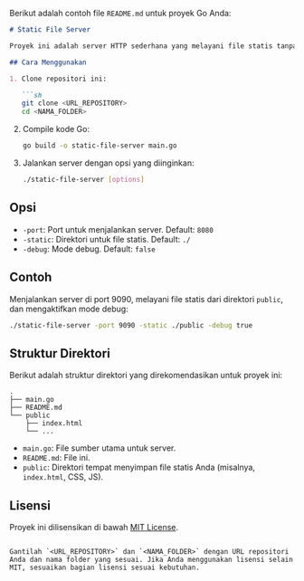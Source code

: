 Berikut adalah contoh file `README.md` untuk proyek Go Anda:

```markdown
# Static File Server

Proyek ini adalah server HTTP sederhana yang melayani file statis tanpa menggunakan framework Gin. Server ini dapat dikonfigurasi melalui argumen command line.

## Cara Menggunakan

1. Clone repositori ini:

   ```sh
   git clone <URL_REPOSITORY>
   cd <NAMA_FOLDER>
   ```

2. Compile kode Go:

   ```sh
   go build -o static-file-server main.go
   ```

3. Jalankan server dengan opsi yang diinginkan:

   ```sh
   ./static-file-server [options]
   ```

## Opsi

- `-port`: Port untuk menjalankan server. Default: `8080`
- `-static`: Direktori untuk file statis. Default: `./`
- `-debug`: Mode debug. Default: `false`

## Contoh

Menjalankan server di port 9090, melayani file statis dari direktori `public`, dan mengaktifkan mode debug:

```sh
./static-file-server -port 9090 -static ./public -debug true
```

## Struktur Direktori

Berikut adalah struktur direktori yang direkomendasikan untuk proyek ini:

```
.
├── main.go
├── README.md
└── public
    ├── index.html
    └── ...
```

- `main.go`: File sumber utama untuk server.
- `README.md`: File ini.
- `public`: Direktori tempat menyimpan file statis Anda (misalnya, `index.html`, CSS, JS).

## Lisensi

Proyek ini dilisensikan di bawah [MIT License](LICENSE).

```

Gantilah `<URL_REPOSITORY>` dan `<NAMA_FOLDER>` dengan URL repositori Anda dan nama folder yang sesuai. Jika Anda menggunakan lisensi selain MIT, sesuaikan bagian lisensi sesuai kebutuhan.